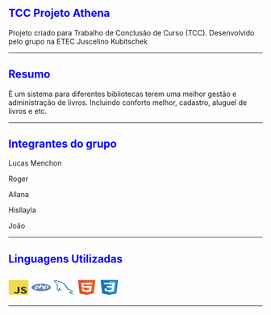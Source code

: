 <h2 style="  color: blue; text-shadow: -1px -1px 0px #FFF, -1px 1px 0px #FFF, 1px -1px 0px #FFF, 1px 0px 0px #FFF;">TCC Projeto Athena </h2>

<p>Projeto criado para Trabalho de Conclusão de Curso (TCC). Desenvolvido pelo grupo na ETEC Juscelino Kubitschek</p>
<hr>

<h2 style="  color: blue; text-shadow: -1px -1px 0px #FFF, -1px 1px 0px #FFF, 1px -1px 0px #FFF, 1px 0px 0px #FFF;">Resumo</h2>
<p>É um sistema para diferentes bibliotecas terem uma melhor gestão e administração de livros. Incluindo conforto melhor, cadastro, aluguel de livros e etc.</p>
<hr>

<h2 style="  color: blue; text-shadow: -1px -1px 0px #FFF, -1px 1px 0px #FFF, 1px -1px 0px #FFF, 1px 0px 0px #FFF;">Integrantes do grupo</h2>

<div style= "display: column;">

<p>Lucas Menchon</p>
<p>Roger</p>
<p>Allana</p>
<p>Hisllayla</p>
<p>João</p>

</div>

<hr>


<h2 style="  color: blue; text-shadow: -1px -1px 0px #FFF, -1px 1px 0px #FFF, 1px -1px 0px #FFF, 1px 0px 0px #FFF;">Linguagens Utilizadas<h2>
<div style="display: inline_block">
  <img align="center"  height="30" width="40" src="https://raw.githubusercontent.com/devicons/devicon/master/icons/javascript/javascript-original.svg">
  <img align="center"  height="30" width="40" src="https://raw.githubusercontent.com/devicons/devicon/master/icons/php/php-plain.svg">
  <img align="center"  height="30" width="40" src="https://raw.githubusercontent.com/devicons/devicon/master/icons/mysql/mysql-original.svg">
  <img align="center"  height="30" width="40" src="https://raw.githubusercontent.com/devicons/devicon/master/icons/html5/html5-original.svg">
  <img align="center"  height="30" width="40" src="https://raw.githubusercontent.com/devicons/devicon/master/icons/css3/css3-original.svg">
</div>
<hr>
